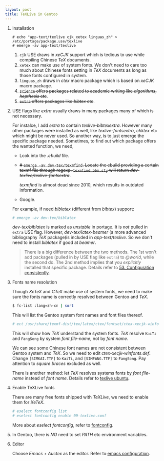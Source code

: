 ```yaml
---
layout: post
title: TeXLive in Gentoo
---
```


1. Installation

    ```
    # echo "app-text/texlive cjk xetex linguas_zh" > /etc/portage/package.use/texlive
    # emerge -av app-text/texlive
    ```

    1. `cjk` USE draws in *xeCJK* support which is tedious to use while compiling Chinese *TeX* documents.
    2. `xetex` can make use of system fonts. We don't need to care too much about Chinese fonts setting in *TeX* documents as long as those fonts configured in system.
    3. `linguas_zh` draws in *ctex* macro package which is based on *xeCJK* macro package.
    4. <s>`science` offers packages related to academic writing like *algorithms*, *hepthesis* etc</s>.
    5. <s>`extra` offers packages like *bibtex* etc</s>.
2. USE flags like *extra* usually draws in many packages many of which is not necessary.

    For instalce, I add *extra* to contain *texlive-bibtexextra*. However many other packages were installed as well, like *texlive-fontsextra*, *chktex* etc which might be never used. So another way, is to just emerge the specific package needed. Sometimes, to find out which package offers the wanted function, we need,

    - Look into the *.ebuild* file.
    - <s># `emerge -av dev-tex/texmfind`. Locate the ebuild providing a certain texmf file through regexp. `texmfind bbm.sty` will return *dev-texlive/texlive-fontsextra*</s>.

        *texmfind* is almost dead since 2010, which results in outdated information.
    - Google.

    For example, if need *biblatex* (different from *bibtex*) support:

    ```bash
    # emerge -av dev-tex/biblatex
    ```

    *dev-tex/biblatex* is marked as *unstable* in portage. It is *not* pulled in `extra` USE flag. However, *dev-tex/latex-beamer* (a more advanced bibliography *TeX* package)is included in *app-text/texlive*. So we don't need to install *biblatex* if good at *beamer*.

    > There is a big difference between the two methods. The 1st won't add packages (pulled in by USE flag like `extra`) to *@world*, while the second do. The 2nd method implies that you *explicitly* installed that specific package. Details refer to [53. Configuration consistently](http://www.fangxiang.tk/2015/03/25/gentoo-installation/).
2. Fonts name resolution

    Though *XeTeX* and *CTeX* make use of system fonts, we need to make sure the fonts name is correctly resolved between Gentoo and *TeX*.

    ```bash
    $ fc-list :lang=zh-cn | sort
    ```
    This will list the Gentoo system font names and font files thereof.

    ```bash
    # ect /usr/share/texmf-dist/tex/latex/ctex/fontset/ctex-xecjk-winfonts.def
    ```
    This will show how *TeX* understand the system fonts. *TeX* resolve `KaiTi` and `FangSong` by system *font file-name*, not by *font name*.

    We can see some Chinese font names are not consistent between Gentoo system and *TeX*. So we need to edit *ctex-xecjk-winfonts.def*. Change `[SIMKAI.TTF]` to `KaiTi`, and `[SIMFANG.TTF]` to `FangSong`. Pay attention to *square braces* excluded as well.

    There is another method: let *TeX* resolves systems fonts by *font file-name* instead of *font name*. Details refer to [texlive ubuntu](http://www.fangxiang.tk/2015/02/03/TeXLive-2014-Ubuntu-Installation/).
3. Enable TeXLive fonts

    There are many free fonts shipped with *TeXLive*, we need to enable them for *XeTeX*.

    ```bash
    # eselect fontconfig list
    # eselect fontconfig enable 09-texlive.conf
    ```
    More about *eselect fontconfig*, refer to [fontconfig](http://www.fangxiang.tk/2015/04/13/fontconfig/).
4. In Gentoo, there is *NO* need to set *PATH* etc environment variables.
5. Editor

    Choose *Emacs + Auctex* as the editor. Refer to [emacs configuration](http://www.fangxiang.tk/2014/07/12/emacs-configuration/).
